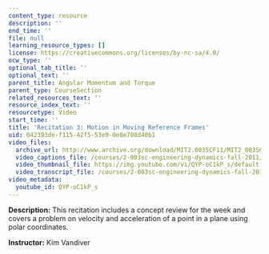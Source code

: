 ```yaml
---
content_type: resource
description: ''
end_time: ''
file: null
learning_resource_types: []
license: https://creativecommons.org/licenses/by-nc-sa/4.0/
ocw_type: ''
optional_tab_title: ''
optional_text: ''
parent_title: Angular Momentum and Torque
parent_type: CourseSection
related_resources_text: ''
resource_index_text: ''
resourcetype: Video
start_time: ''
title: 'Recitation 3: Motion in Moving Reference Frames'
uid: 042393de-f115-42f5-53e9-0e8e708d40b1
video_files:
  archive_url: http://www.archive.org/download/MIT2.003SCF11/MIT2_003SCF11_rec03_300k.mp4
  video_captions_file: /courses/2-003sc-engineering-dynamics-fall-2011/064e89558f3b5ffa910bbffecda1f08b_QYP-oC1kP_s.vtt
  video_thumbnail_file: https://img.youtube.com/vi/QYP-oC1kP_s/default.jpg
  video_transcript_file: /courses/2-003sc-engineering-dynamics-fall-2011/d8da912826a503ffb84be82d8d9a0867_QYP-oC1kP_s.pdf
video_metadata:
  youtube_id: QYP-oC1kP_s
---
```


**Description:** This recitation includes a concept review for the week and covers a problem on velocity and acceleration of a point in a plane using polar coordinates.

**Instructor:** Kim Vandiver

